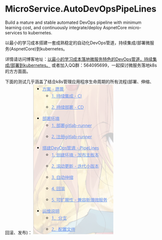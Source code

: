 # MicroService.AutoDevOpsPipeLines
Build a mature and stable automated DevOps pipeline with minimum learning cost, and continuously integrate/deploy AspnetCore micro-services to kubernetes.

以最小的学习成本搭建一套成熟稳定的自动化DevOps管道，持续集成/部署微服务(AspnetCore)到kubernetes。

详情请访问博客地址：[以最小的学习成本落地微服务特色的DevOps管道，持续集成/部署到kubernetes。](https://www.cnblogs.com/justmine/p/10193965.html)
或者加入QQ群：564095699，一起探讨微服务落地k8s的方方面面。

下面的测试几乎涵盖了结合k8s管理应用程序生命周期的所有流程(部署、伸缩、回滚、发布)：
![](devops.pipeline.jpg)



